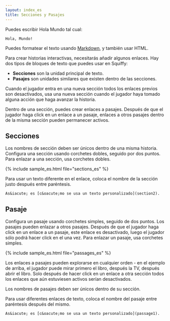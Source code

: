 ```yaml
---
layout: index_es
title: Secciones y Pasajes
---
```


Puedes escribir Hola Mundo tal cual:

    Hola, Mundo!
    
Puedes formatear el texto usando [Markdown](http://daringfireball.net/projects/markdown/syntax), y tambi&eacute;n usar HTML.

Para crear historias interactivas, necesitar&aacute;s a&ntilde;adir algunos enlaces. Hay dos tipos de bloques de texto que puedes usar en Squiffy:

- **Secciones** son la unidad principal de texto.
- **Pasajes** son unidades similares que existen dentro de las secciones.

Cuando el jugador entra en una nueva secci&oacute;n todos los enlaces previos son desactivados, usa una nueva secci&oacute;n cuando el jugador haya tomado alguna acci&oacute;n que haga avanzar la historia.

Dentro de una secci&oacute;n, puedes crear enlaces a pasajes. Despu&eacute;s de que el jugador haga click en un enlace a un pasaje, enlaces a otros pasajes dentro de la misma secci&oacute;n pueden permanecer activos.

Secciones
---------

Los nombres de secci&oacute;n deben ser &uacute;nicos dentro de una misma historia. Configura una secci&oacute;n usando corchetes dobles, seguido por dos puntos. Para enlazar a una secci&oacute;n, usa corchetes dobles.

{% include sample_es.html file="sections_es" %}

Para usar un texto diferente en el enlace, coloca el nombre de la secci&oacute;n justo despu&eacute;s entre par&eacute;ntesis.

    As&iacute; es [c&oacute;mo se usa un texto personalizado](section2).

Pasaje
------

Configura un pasaje usando corchetes simples, seguido de dos puntos. Los pasajes pueden enlazar a otros pasajes. Despu&eacute;s de que el jugador haga click en un enlace a un pasaje, este enlace es desactivado, luego el jugador s&oacute;lo podr&aacute; hacer click en el una vez. Para enlazar un pasaje, usa corchetes simples.

{% include sample_es.html file="passages_es" %}

Los enlaces a pasajes pueden explorarse en cualquier orden - en el ejemplo de arriba, el jugador puede mirar primero el libro, despu&eacute;s la TV, despu&eacute;s abrir el libro. Solo despu&eacute;s de hacer click en un enlace a otra secci&oacute;n todos los enlaces que a&uacute;n estuviesen activos ser&iacute;an desactivados.

Los nombres de pasajes deben ser &uacute;nicos dentro de su secci&oacute;n.

Para usar diferentes enlaces de texto, coloca el nombre del pasaje entre par&eacute;ntesis despu&eacute;s del mismo.

    As&iacute; es [c&oacute;mo se usa un texto personalizado](passage1).